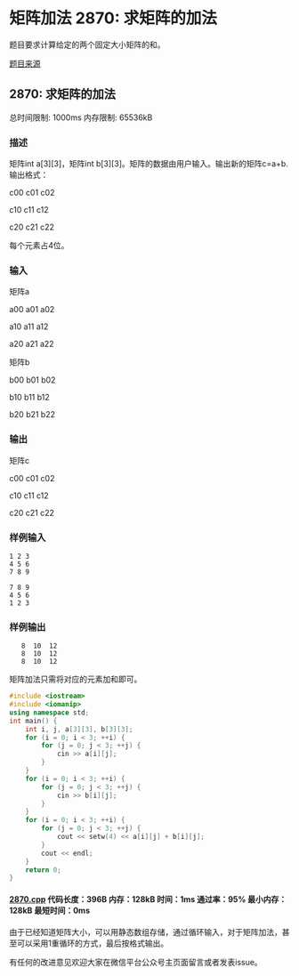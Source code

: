 # 矩阵加法 2870: 求矩阵的加法

题目要求计算给定的两个固定大小矩阵的和。

[题目来源](http://bailian.openjudge.cn/practice/2870/)

## 2870: 求矩阵的加法

总时间限制: 1000ms    内存限制: 65536kB

### 描述

矩阵int a[3][3]，矩阵int b[3][3]。矩阵的数据由用户输入。输出新的矩阵c=a+b. 输出格式：

c00 c01 c02 

c10 c11 c12

c20 c21 c22 

每个元素占4位。

### 输入

矩阵a

a00 a01 a02

a10 a11 a12

a20 a21 a22

矩阵b

b00 b01 b02

b10 b11 b12

b20 b21 b22

### 输出

矩阵c

c00 c01 c02 

c10 c11 c12

c20 c21 c22

### 样例输入
```
1 2 3
4 5 6
7 8 9

7 8 9 
4 5 6
1 2 3
```
### 样例输出
```
   8  10  12
   8  10  12
   8  10  12
```
矩阵加法只需将对应的元素加和即可。
```cpp
#include <iostream>
#include <iomanip>
using namespace std;
int main() {
	int i, j, a[3][3], b[3][3];
	for (i = 0; i < 3; ++i) {
		for (j = 0; j < 3; ++j) {
			cin >> a[i][j];
		}
	}
	for (i = 0; i < 3; ++i) {
		for (j = 0; j < 3; ++j) {
			cin >> b[i][j];
		}
	}
	for (i = 0; i < 3; ++i) {
		for (j = 0; j < 3; ++j) {
			cout << setw(4) << a[i][j] + b[i][j];
		}
		cout << endl;
	}
	return 0;
}
```
#### [2870.cpp](/Code/2800-2899/2870.cpp) 代码长度：396B 内存：128kB 时间：1ms 通过率：95% 最小内存：128kB  最短时间：0ms

由于已经知道矩阵大小，可以用静态数组存储，通过循环输入，对于矩阵加法，甚至可以采用1重循环的方式，最后按格式输出。

有任何的改进意见欢迎大家在微信平台公众号主页面留言或者发表issue。
